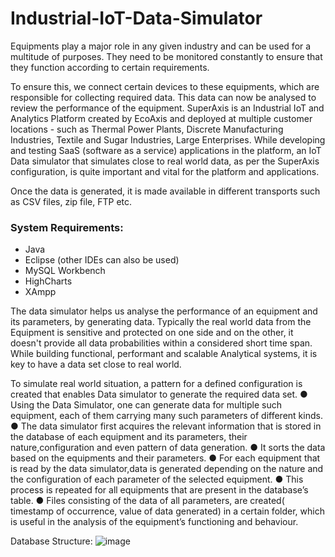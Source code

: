 # Industrial-IoT-Data-Simulator



<!-----------------> 


Equipments play a major role in any given industry and can be used for a multitude of
purposes. They need to be monitored constantly to ensure that they function according to
certain requirements.

To ensure this, we connect certain devices to these equipments, which are responsible for
collecting required data.
This data can now be analysed to review the performance of the equipment.
SuperAxis is an Industrial IoT and Analytics Platform created by EcoAxis and deployed
at multiple customer locations - such as Thermal Power Plants, Discrete Manufacturing
Industries, Textile and Sugar Industries, Large Enterprises.
While developing and testing SaaS (software as a service) applications in the platform,
an IoT Data simulator that simulates close to real world data, as per the SuperAxis
configuration, is quite important and vital for the platform and applications.

Once the data is generated, it is made available in different transports such as CSV files,
zip file, FTP etc.

### System Requirements: 
- Java 
- Eclipse (other IDEs can also be used) 
- MySQL Workbench 
- HighCharts 
- XAmpp

The data simulator helps us analyse the performance of an equipment and its parameters, by
generating data. Typically the real world data from the Equipment is sensitive and protected on
one side and on the other, it doesn&#39;t provide all data probabilities within a considered short time
span. While building functional, performant and scalable Analytical systems, it is key to have a
data set close to real world.

To simulate real world situation, a pattern for a defined configuration is created that
enables Data simulator to generate the required data set.
● Using the Data Simulator, one can generate data for multiple such equipment, each of
them carrying many such parameters of different kinds.
● The data simulator first acquires the relevant information that is stored in the database of
each equipment and its parameters, their nature,configuration and even pattern of data
generation.
● It sorts the data based on the equipments and their parameters.
● For each equipment that is read by the data simulator,data is generated depending on the
nature and the configuration of each parameter of the selected equipment.
● This process is repeated for all equipments that are present in the database’s table.
● Files consisting of the data of all parameters, are created( timestamp of occurrence, value
of data generated) in a certain folder, which is useful in the analysis of the equipment’s
functioning and behaviour.


Database Structure: 
![image](https://user-images.githubusercontent.com/31934083/182775139-707a8673-c690-46ef-8c44-97838a26ca5b.png)


